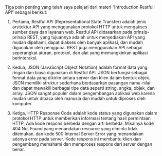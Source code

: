 Tiga poin penting yang telah saya pelajari dari materi “Introduction Restfull API” sebagai berikut:
1. Pertama, Restful API (Representational State Transfer) adalah jenis arsitektur API yang menggunakan protokol HTTP untuk mengakses sumber daya dan layanan web. Restful API didasarkan pada prinsip-prinsip REST, yang tujuannya adalah untuk menyediakan API yang mudah dipahami, dapat diakses oleh banyak aplikasi, dan mudah digunakan oleh pengguna. REST juga menggunakan API sebagai seperangkat aturan, protokol, dan alat yang memungkinkan aplikasi berinteraksi.

2. Kedua, JSON (JavaScript Object Notation) adalah format data yang ringan dan biasa digunakan di Restful API. JSON berfungsi sebagai format data yang dikirim antara server dan klien dalam bentuk objek. JSON memiliki struktur sederhana berdasarkan pasangan nama-nilai dan dapat mewakili berbagai tipe data seperti string, angka, objek, dan array. JSON sangat populer dalam pengembangan aplikasi web karena mudah untuk dibaca oleh manusia dan mudah untuk diproses oleh komputer.

3. Ketiga, HTTP Response Code adalah kode status yang digunakan dalam protokol HTTP untuk memberikan informasi tentang hasil permintaan HTTP. Ada kode respons berbeda dengan arti berbeda. Misalnya kode 404 Not Found yang menandakan resource yang diminta tidak ditemukan, dan kode 500 Internal Server Error yang menandakan adanya error pada server. Kode respons ini membantu klien dan pengembang memahami dan memproses respons dari server dengan benar. 